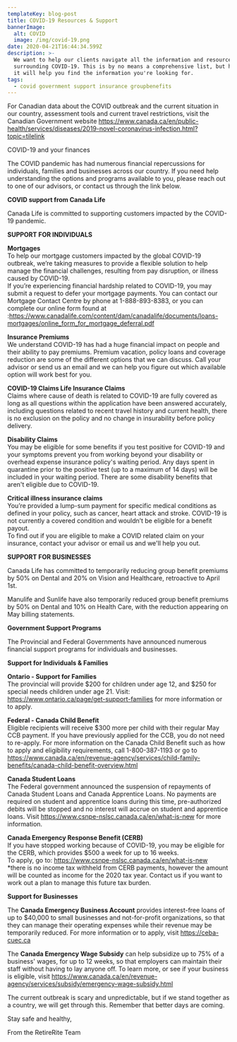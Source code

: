 ```yaml
---
templateKey: blog-post
title: COVID-19 Resources & Support
bannerImage:
  alt: COVID
  image: /img/covid-19.png
date: 2020-04-21T16:44:34.599Z
description: >-
  We want to help our clients navigate all the information and resources
  surrounding COVID-19. This is by no means a comprehensive list, but hopefully
  it will help you find the information you're looking for. 
tags:
  - covid government support insurance groupbenefits
---
```

For Canadian data about the COVID outbreak and the current situation in our country, assessment tools and current travel restrictions, visit the Canadian Government website <https://www.canada.ca/en/public-health/services/diseases/2019-novel-coronavirus-infection.html?topic=tilelink>

 COVID-19 and your finances

The COVID pandemic has had numerous financial repercussions for individuals, families and businesses across our country. If you need help understanding the options and programs available to you, please reach out to one of our advisors, or contact us through the link below.

**COVID support from Canada Life**

Canada Life is committed to supporting customers impacted by the COVID-19 pandemic.

**SUPPORT FOR INDIVIDUALS**

**Mortgages**\
To help our mortgage customers impacted by the global COVID-19 outbreak, we’re taking measures to provide a flexible solution to help manage the financial challenges, resulting from pay disruption, or illness caused by COVID-19.
\
If you’re experiencing financial hardship related to COVID-19, you may submit a request to defer your mortgage payments. You can contact our Mortgage Contact Centre by phone at 1-888-893-8383, or you can complete our online form found at :<https://www.canadalife.com/content/dam/canadalife/documents/loans-mortgages/online_form_for_mortgage_deferral.pdf>

**Insurance Premiums**\
We understand COVID-19 has had a huge financial impact on people and their ability to pay premiums. Premium vacation, policy loans and coverage reduction are some of the different options that we can discuss. Call your advisor or send us an email and we can help you figure out which available option will work best for you.

**COVID-19 Claims
Life Insurance Claims**\
Claims where cause of death is related to COVID-19 are fully covered as long as all questions within the application have been answered accurately, including questions related to recent travel history and current health, there is no exclusion on the policy and no change in insurability before policy delivery.

**Disability Claims**\
You may be eligible for some benefits if you test positive for COVID-19 and your symptoms prevent you from working beyond your disability or overhead expense insurance policy's waiting period. Any days spent in quarantine prior to the positive test (up to a maximum of 14 days) will be included in your waiting period. There are some disability benefits that aren't eligible due to COVID-19.

**Critical illness insurance claims**\
You’re provided a lump-sum payment for specific medical conditions as defined in your policy, such as cancer, heart attack and stroke. COVID-19 is not currently a covered condition and wouldn’t be eligible for a benefit payout. 
\
To find out if you are eligible to make a COVID related claim on your insurance, contact your advisor or email us and we'll help you out. 

**SUPPORT FOR BUSINESSES**

Canada Life has committed to temporarily reducing group benefit premiums by 50% on Dental and 20% on Vision and Healthcare, retroactive to April 1st.

Manulife and Sunlife have also temporarily reduced group benefit premiums by 50% on Dental and 10% on Health Care, with the reduction appearing on May billing statements. 

**Government Support Programs**

The Provincial and Federal Governments have announced numerous financial support programs for individuals and businesses. 

**Support for Individuals & Families**

**Ontario - Support for Families**\
The provincial will provide $200 for children under age 12, and $250 for special needs children under age 21. Visit: <https://www.ontario.ca/page/get-support-families> for more information or to apply.

**Federal - Canada Child Benefit**\
Eligible recipients will receive $300 more per child with their regular May CCB payment. If you have previously applied for the CCB, you do not need to re-apply. For more information on the Canada Child Benefit such as how to apply and eligibility requirements, call 1-800-387-1193 or go to <https://www.canada.ca/en/revenue-agency/services/child-family-benefits/canada-child-benefit-overview.html>

**Canada Student Loans**\
The Federal government announced the suspension of repayments of Canada Student Loans and Canada Apprentice Loans. No payments are required on student and apprentice loans during this time, pre-authorized debits will be stopped and no interest will accrue on student and apprentice loans. Visit <https://www.csnpe-nslsc.canada.ca/en/what-is-new> for more information.

**Canada Emergency Response Benefit (CERB)**\
If you have stopped working because of COVID-19, you may be eligible for the CERB, which provides $500 a week for up to 16 weeks. \
To apply, go to: <https://www.csnpe-nslsc.canada.ca/en/what-is-new>\
*there is no income tax withheld from CERB payments, however the amount will be counted as income for the 2020 tax year. Contact us if you want to work out a plan to manage this future tax burden.

**Support for Businesses**

The **Canada Emergency Business Account** provides interest-free loans of up to $40,000 to small businesses and not-for-profit organizations, so that they can manage their operating expenses while their revenue may be temporarily reduced. For more information or to apply, visit <https://ceba-cuec.ca>

The **Canada Emergency Wage Subsidy** can help subsidize up to 75% of a business' wages, for up to 12 weeks, so that employers can maintain their staff without having to lay anyone off. To learn more, or see if your business is eligible, visit <https://www.canada.ca/en/revenue-agency/services/subsidy/emergency-wage-subsidy.html>

The current outbreak is scary and unpredictable, but if we stand together as a country, we will get through this. Remember that better days are coming.

Stay safe and healthy,

From the RetireRite Team
